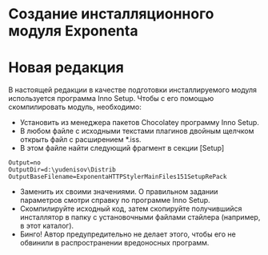 Создание инсталляционного модуля Exponenta
===================================================

Новая редакция
==============

В настоящей редакции в качестве подготовки инсталлируемого модуля
используется программа Inno Setup. Чтобы с его помощью скомпилировать
модуль, необходимо:

-   Установить из менеджера пакетов Chocolatey программу Inno Setup.
-   В любом файле с исходными текстами плагинов двойным щелчком открыть
    файл с расширением \*.iss.
-   В этом файле найти следующий фрагмент в секции \[Setup\]

<!-- -->

    Output=no
    OutputDir=d:\yudenisov\Distrib
    OutputBaseFilename=ExponentaHTTPStylerMainFiles151SetupRePack

-   Заменить их своими значениями. О правильном задании параметров
    смотри справку по программе Inno Setup.
-   Скомпилируйте исходный код, затем скопируйте получившийся
    инсталлятор в папку с установочными файлами стайлера (например, в
    этот каталог).
-   Бинго! Автор предупредительно не делает этого, чтобы его не обвинили
    в распространении вредоносных программ.


